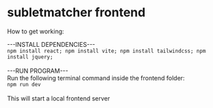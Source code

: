 # subletmatcher frontend

How to get working:

---INSTALL DEPENDENCIES---
<br>
``npm install react; npm install vite; npm install tailwindcss; npm install jquery;``
<br><br>
---RUN PROGRAM---
<br>
Run the following terminal command inside the frontend folder:
<br>
``npm run dev``
<br><br>
This will start a local frontend server
